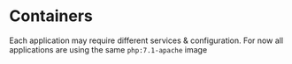 # Containers

Each application may require different services & configuration.
For now all applications are using the same `php:7.1-apache` image